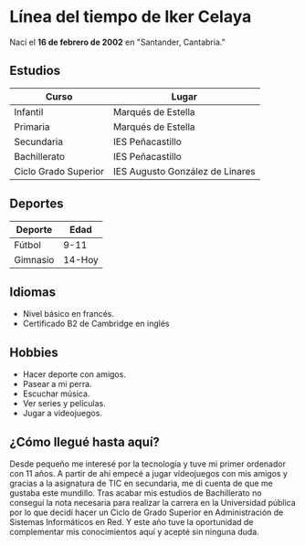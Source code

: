 # Línea del tiempo de Iker Celaya
Nací el **16 de febrero de 2002** en "Santander, Cantabria."

## Estudios 

| Curso | Lugar |
| -- | -- |
| Infantil | Marqués de Estella |
| Primaria | Marqués de Estella |
| Secundaria | IES Peñacastillo |
| Bachillerato | IES Peñacastillo |
| Ciclo Grado Superior | IES Augusto González de Linares |


## Deportes
| Deporte | Edad |
| -- | -- |
| Fútbol | 9-11 |
| Gimnasio | 14-Hoy |

## Idiomas
+ Nivel básico en francés.
+ Certificado B2 de Cambridge en inglés

## Hobbies
+ Hacer deporte con amigos.
+ Pasear a mi perra.
+ Escuchar música.
+ Ver series y películas.
+ Jugar a videojuegos.

## ¿Cómo llegué hasta aquí?
Desde pequeño me interesé por la tecnología y tuve mi primer ordenador con 11 años. A partir de ahí empecé a jugar videojuegos con mis amigos y gracias a la asignatura
de TIC en secundaria, me di cuenta de que me gustaba este mundillo. Tras acabar mis estudios de Bachillerato no conseguí la nota necesaria para realizar la carrera en
la Universidad pública por lo que decidí hacer un Ciclo de Grado Superior en Administración de Sistemas Informáticos en Red. Y este año tuve la oportunidad de 
complementar mis conocimientos aquí y acepté sin ninguna duda.

